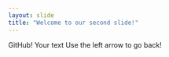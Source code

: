 ```yaml
---
layout: slide
title: "Welcome to our second slide!"
---
```


GitHub!
Your text
Use the left arrow to go back!

